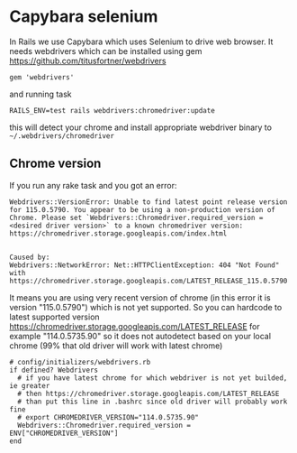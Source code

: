 # Capybara selenium

In Rails we use Capybara which uses Selenium to drive web browser. It needs
webdrivers which can be installed using gem https://github.com/titusfortner/webdrivers

```
gem 'webdrivers'
```
and running task

```
RAILS_ENV=test rails webdrivers:chromedriver:update
```
this will detect your chrome and install appropriate webdriver binary to
`~/.webdrivers/chromedriver`


## Chrome version

If you run any rake task and you got an error:
```
Webdrivers::VersionError: Unable to find latest point release version for 115.0.5790. You appear to be using a non-production version of Chrome. Please set `Webdrivers::Chromedriver.required_version = <desired driver version>` to a known chromedriver version: https://chromedriver.storage.googleapis.com/index.html


Caused by:
Webdrivers::NetworkError: Net::HTTPClientException: 404 "Not Found" with https://chromedriver.storage.googleapis.com/LATEST_RELEASE_115.0.5790
```

It means you are using very recent version of chrome (in this error it is
version "115.0.5790") which is not yet supported.
So you can hardcode to latest supported version
https://chromedriver.storage.googleapis.com/LATEST_RELEASE for example
"114.0.5735.90" so it does not autodetect based on your local chrome (99% that
old driver will work with latest chrome)
~~~
# config/initializers/webdrivers.rb
if defined? Webdrivers
  # if you have latest chrome for which webdriver is not yet builded, ie greater
  # then https://chromedriver.storage.googleapis.com/LATEST_RELEASE
  # than put this line in .bashrc since old driver will probably work fine
  # export CHROMEDRIVER_VERSION="114.0.5735.90"
  Webdrivers::Chromedriver.required_version = ENV["CHROMEDRIVER_VERSION"]
end
~~~
